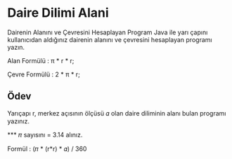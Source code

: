 # Daire Dilimi Alani
Dairenin Alanını ve Çevresini Hesaplayan Program
Java ile yarı çapını kullanıcıdan aldığınız dairenin alanını ve çevresini hesaplayan programı yazın.  

Alan Formülü : π * r * r;  

Çevre Formülü : 2 * π * r;  

## Ödev  
Yarıçapı r, merkez açısının ölçüsü 𝛼 olan daire diliminin alanı bulan programı yazınız.  

*** 𝜋 sayısını = 3.14 alınız.  

Formül : (𝜋 * (r*r) * 𝛼) / 360  
